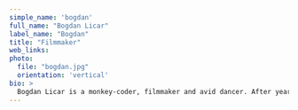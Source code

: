 ```yaml
---
simple_name: 'bogdan'
full_name: "Bogdan Licar"
label_name: "Bogdan"
title: "Filmmaker"
web_links:
photo:
  file: "bogdan.jpg"
  orientation: 'vertical'
bio: >
  Bogdan Licar is a monkey-coder, filmmaker and avid dancer. After years of working with mathematics and digital art, he moved to analogue photography and filmmaking, focusing on deprecated visual and printing techniques, with the occasional scripted short film for his ongoing filmmaking degree in London. Mainly interested in water and plants, he tries to merge dance, shadow play and childhood memories onto film and possibly into physical ascension.
---
```

